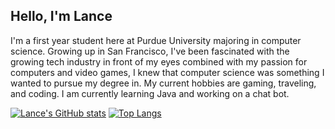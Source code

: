 ## Hello, I'm Lance

I'm a first year student here at Purdue University majoring in computer science. Growing up in San Francisco, I've been fascinated with the growing tech industry in front of my eyes combined with my passion for computers and video games, I knew that computer science was something I wanted to pursue my degree in. My current hobbies are gaming, traveling, and coding. I am currently learning Java and working on a chat bot. 

[![Lance's GitHub stats](https://github-readme-stats.vercel.app/api?username=LanceMa03)](https://github.com/anuraghazra/github-readme-stats) [![Top Langs](https://github-readme-stats.vercel.app/api/top-langs/?username=LanceMa03)](https://github.com/anuraghazra/github-readme-stats)


